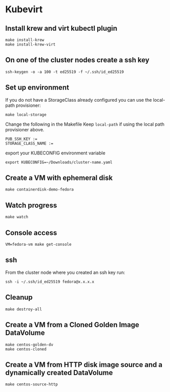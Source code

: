 # Kubevirt

## Install krew and virt kubectl plugin

```shell
make install-krew
make install-krew-virt
```

## On one of the cluster nodes create a ssh key

```shell
ssh-keygen -o -a 100 -t ed25519 -f ~/.ssh/id_ed25519
```

## Set up environment

If you do not have a StorageClass already configured you can
use the local-path provisioner:

```
make local-storage
```

Change the following in the Makefile
Keep `local-path` if using the local path provisioner above.

```
PUB_SSH_KEY :=
STORAGE_CLASS_NAME :=
```

export your KUBECONFIG environment variable

```shell
export KUBECONFIG=~/Downloads/cluster-name.yaml
```

## Create a VM with ephemeral disk

```shell
make containerdisk-demo-fedora
```

## Watch progress

```shell
make watch
```

## Console access

```shell
VM=fedora-vm make get-console
```

## ssh

From the cluster node where you created an ssh key run:

```shell
ssh -i ~/.ssh/id_ed25519 fedora@x.x.x.x
```

## Cleanup

```
make destroy-all
```

## Create a VM from a Cloned Golden Image DataVolume

```
make centos-golden-dv
make centos-cloned
```

## Create a VM from HTTP disk image source and a dynamically created DataVolume

```
make centos-source-http
```
